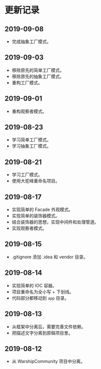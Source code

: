 # 更新记录

## 2019-09-08

- 完成抽象工厂模式。

## 2019-09-03

- 移除原先的简单工厂模式。
- 移除原先的抽象工厂模式。
- 重构工厂模式。

## 2019-09-01

- 重构观察者模式。

## 2019-08-23

- 学习简单工厂模式。
- 学习抽象工厂模式。

## 2019-08-21

- 学习工厂模式。
- 使用大驼峰重命名项目。

## 2019-08-17

- 实现简单的 Facade 外观模式。
- 实现简单的装饰器模式。
- 结合装饰器的思想，实现中间件和处理管道。
- 实现观察者模式。

## 2019-08-15 

- .gitignore 添加 .idea 和 vendor 目录。

## 2019-08-14

- 实现简单的 IOC 容器。
- 项目重命名为全小写 + 下划线。
- 代码部分都移动到 `app` 目录。

## 2019-08-13

- 从框架中分离后，需要完善文件依赖。
- 把描述文字分离到原稿项目里。

## 2019-08-12

- 从 WarshipCommunity 项目中分离。
